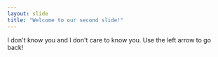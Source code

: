 ```yaml
---
layout: slide
title: "Welcome to our second slide!"
---
```

I don't know you and I don't care to know you.
Use the left arrow to go back!
